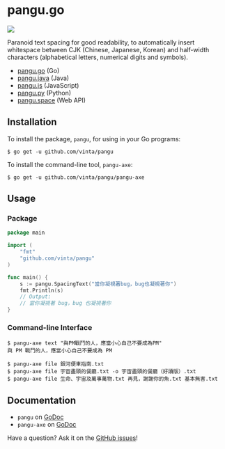 pangu.go
========

[![](https://img.shields.io/badge/made%20with-%e2%9d%a4-ff69b4.svg?style=flat-square)](https://vinta.ws/code/)

Paranoid text spacing for good readability, to automatically insert whitespace between CJK (Chinese, Japanese, Korean) and half-width characters (alphabetical letters, numerical digits and symbols).

- [pangu.go](https://github.com/vinta/pangu) (Go)
- [pangu.java](https://github.com/vinta/pangu.java) (Java)
- [pangu.js](https://github.com/vinta/pangu.js) (JavaScript)
- [pangu.py](https://github.com/vinta/pangu.py) (Python)
- [pangu.space](https://github.com/vinta/pangu.space) (Web API)

## Installation

To install the package, `pangu`, for using in your Go programs:

```console
$ go get -u github.com/vinta/pangu
```

To install the command-line tool, `pangu-axe`:

```console
$ go get -u github.com/vinta/pangu/pangu-axe
```

## Usage

### Package

```go
package main

import (
    "fmt"
    "github.com/vinta/pangu"
)

func main() {
    s := pangu.SpacingText("當你凝視著bug，bug也凝視著你")
    fmt.Println(s)
    // Output:
    // 當你凝視著 bug，bug 也凝視著你
}
```

### Command-line Interface

```console
$ pangu-axe text "與PM戰鬥的人，應當小心自己不要成為PM"
與 PM 戰鬥的人，應當小心自己不要成為 PM

$ pangu-axe file 銀河便車指南.txt
$ pangu-axe file 宇宙盡頭的餐廳.txt -o 宇宙盡頭的餐廳（好讀版）.txt
$ pangu-axe file 生命、宇宙及萬事萬物.txt 再見，謝謝你的魚.txt 基本無害.txt
```

## Documentation

- `pangu` on [GoDoc](https://godoc.org/github.com/vinta/pangu)
- `pangu-axe` on [GoDoc](https://godoc.org/github.com/vinta/pangu/pangu-axe)

Have a question? Ask it on the [GitHub issues](https://github.com/vinta/pangu/issues)!
